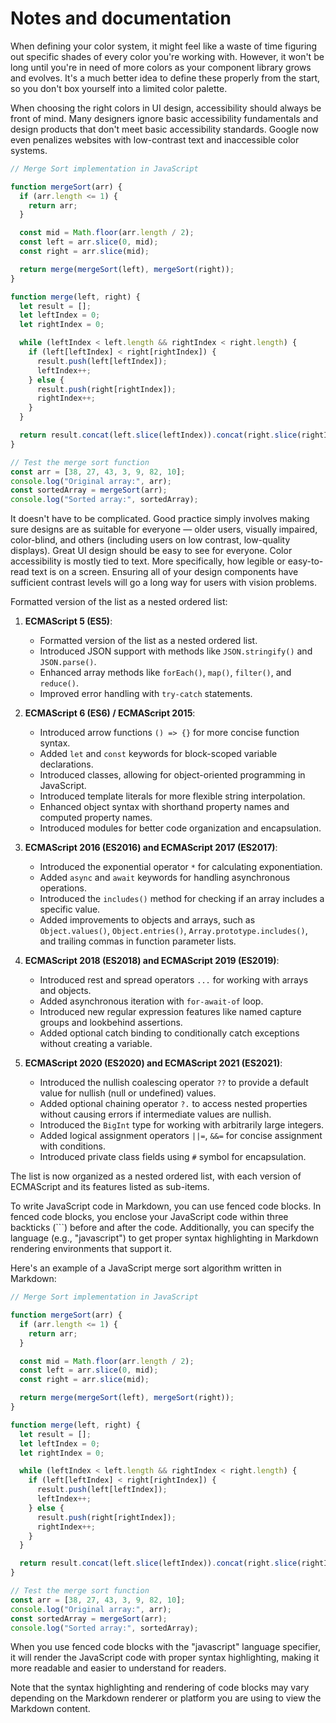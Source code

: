 
# Notes and documentation


When defining your color system, it might feel like a waste of time figuring out specific shades of every color you're working with. However, it won't be long until you're in need of more colors as your component library grows and evolves. It's a much better idea to define these properly from the start, so you don't box yourself into a limited color palette.

When choosing the right colors in UI design, accessibility should always be front of mind. Many designers ignore basic accessibility fundamentals and design products that don't meet basic accessibility standards. Google now even penalizes websites with low-contrast text and inaccessible color systems.


```js
// Merge Sort implementation in JavaScript

function mergeSort(arr) {
  if (arr.length <= 1) {
    return arr;
  }

  const mid = Math.floor(arr.length / 2);
  const left = arr.slice(0, mid);
  const right = arr.slice(mid);

  return merge(mergeSort(left), mergeSort(right));
}

function merge(left, right) {
  let result = [];
  let leftIndex = 0;
  let rightIndex = 0;

  while (leftIndex < left.length && rightIndex < right.length) {
    if (left[leftIndex] < right[rightIndex]) {
      result.push(left[leftIndex]);
      leftIndex++;
    } else {
      result.push(right[rightIndex]);
      rightIndex++;
    }
  }

  return result.concat(left.slice(leftIndex)).concat(right.slice(rightIndex));
}

// Test the merge sort function
const arr = [38, 27, 43, 3, 9, 82, 10];
console.log("Original array:", arr);
const sortedArray = mergeSort(arr);
console.log("Sorted array:", sortedArray);

```



It doesn't have to be complicated. Good practice simply involves making sure designs are as suitable for everyone — older users, visually impaired, color-blind, and others (including users on low contrast, low-quality displays). Great UI design should be easy to see for everyone.
Color accessibility is mostly tied to text. More specifically, how legible or easy-to-read text is on a screen. Ensuring all of your design components have sufficient contrast levels will go a long way for users with vision problems.


Formatted version of the list as a nested ordered list:

1. **ECMAScript 5 (ES5)**:
   - Formatted version of the list as a nested ordered list.
   - Introduced JSON support with methods like `JSON.stringify()` and `JSON.parse()`.
   - Enhanced array methods like `forEach()`, `map()`, `filter()`, and `reduce()`.
   - Improved error handling with `try-catch` statements.

2. **ECMAScript 6 (ES6) / ECMAScript 2015**:
   - Introduced arrow functions `() => {}` for more concise function syntax.
   - Added `let` and `const` keywords for block-scoped variable declarations.
   - Introduced classes, allowing for object-oriented programming in JavaScript.
   - Introduced template literals for more flexible string interpolation.
   - Enhanced object syntax with shorthand property names and computed property names.
   - Introduced modules for better code organization and encapsulation.

3. **ECMAScript 2016 (ES2016) and ECMAScript 2017 (ES2017)**:
   - Introduced the exponential operator `*` for calculating exponentiation.
   - Added `async` and `await` keywords for handling asynchronous operations.
   - Introduced the `includes()` method for checking if an array includes a specific value.
   - Added improvements to objects and arrays, such as `Object.values()`, `Object.entries()`, `Array.prototype.includes()`, and trailing commas in function parameter lists.

4. **ECMAScript 2018 (ES2018) and ECMAScript 2019 (ES2019)**:
   - Introduced rest and spread operators `...` for working with arrays and objects.
   - Added asynchronous iteration with `for-await-of` loop.
   - Introduced new regular expression features like named capture groups and lookbehind assertions.
   - Added optional catch binding to conditionally catch exceptions without creating a variable.

5. **ECMAScript 2020 (ES2020) and ECMAScript 2021 (ES2021)**:
   - Introduced the nullish coalescing operator `??` to provide a default value for nullish (null or undefined) values.
   - Added optional chaining operator `?.` to access nested properties without causing errors if intermediate values are nullish.
   - Introduced the `BigInt` type for working with arbitrarily large integers.
   - Added logical assignment operators `||=`, `&&=` for concise assignment with conditions.
   - Introduced private class fields using `#` symbol for encapsulation.

The list is now organized as a nested ordered list, with each version of ECMAScript and its features listed as sub-items.


To write JavaScript code in Markdown, you can use fenced code blocks. In fenced code blocks, you enclose your JavaScript code within three backticks (```) before and after the code. Additionally, you can specify the language (e.g., "javascript") to get proper syntax highlighting in Markdown rendering environments that support it.

Here's an example of a JavaScript merge sort algorithm written in Markdown:

```javascript
// Merge Sort implementation in JavaScript

function mergeSort(arr) {
  if (arr.length <= 1) {
    return arr;
  }

  const mid = Math.floor(arr.length / 2);
  const left = arr.slice(0, mid);
  const right = arr.slice(mid);

  return merge(mergeSort(left), mergeSort(right));
}

function merge(left, right) {
  let result = [];
  let leftIndex = 0;
  let rightIndex = 0;

  while (leftIndex < left.length && rightIndex < right.length) {
    if (left[leftIndex] < right[rightIndex]) {
      result.push(left[leftIndex]);
      leftIndex++;
    } else {
      result.push(right[rightIndex]);
      rightIndex++;
    }
  }

  return result.concat(left.slice(leftIndex)).concat(right.slice(rightIndex));
}

// Test the merge sort function
const arr = [38, 27, 43, 3, 9, 82, 10];
console.log("Original array:", arr);
const sortedArray = mergeSort(arr);
console.log("Sorted array:", sortedArray);
```

When you use fenced code blocks with the "javascript" language specifier, it will render the JavaScript code with proper syntax highlighting, making it more readable and easier to understand for readers.

Note that the syntax highlighting and rendering of code blocks may vary depending on the Markdown renderer or platform you are using to view the Markdown content.